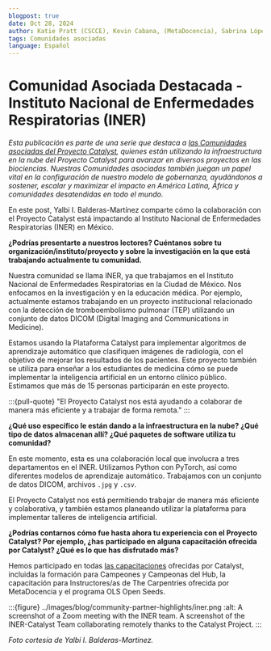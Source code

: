 ```yaml
---
blogpost: true
date: Oct 28, 2024
author: Katie Pratt (CSCCE), Kevin Cabana, (MetaDocencia), Sabrina López (MetaDocencia)
tags: Comunidades asociadas
language: Español
---
```


# Comunidad Asociada Destacada - Instituto Nacional de Enfermedades Respiratorias (INER)

*Esta publicación es parte de una serie que destaca a [las Comunidades asociadas del Proyecto Catalyst](../current-community-partners.md), quienes están utilizando la infraestructura en la nube del Proyecto Catalyst para avanzar en diversos proyectos en las biociencias. Nuestras Comunidades asociadas también juegan un papel vital en la configuración de nuestro modelo de gobernanza, ayudándonos a sostener, escalar y maximizar el impacto en América Latina, África y comunidades desatendidas en todo el mundo.*

En este post, Yalbi I. Balderas-Martínez comparte cómo la colaboración con el Proyecto Catalyst está impactando al Instituto Nacional de Enfermedades Respiratorias (INER) en México.

**¿Podrías presentarte a nuestros lectores? Cuéntanos sobre tu organización/instituto/proyecto y sobre la investigación en la que está trabajando actualmente tu comunidad.**

Nuestra comunidad se llama INER, ya que trabajamos en el Instituto Nacional de Enfermedades Respiratorias en la Ciudad de México. Nos enfocamos en la investigación y en la educación médica. Por ejemplo, actualmente estamos trabajando en un proyecto institucional relacionado con la detección de tromboembolismo pulmonar (TEP) utilizando un conjunto de datos DICOM (Digital Imaging and Communications in Medicine).

Estamos usando la Plataforma Catalyst para implementar algoritmos de aprendizaje automático que clasifiquen imágenes de radiología, con el objetivo de mejorar los resultados de los pacientes. Este proyecto también se utiliza para enseñar a los estudiantes de medicina cómo se puede implementar la inteligencia artificial en un entorno clínico público. Estimamos que más de 15 personas participarán en este proyecto.

:::{pull-quote}
"El Proyecto Catalyst nos está ayudando a colaborar de manera más eficiente y a trabajar de forma remota."
:::

**¿Qué uso específico le están dando a la infraestructura en la nube? ¿Qué tipo de datos almacenan allí? ¿Qué paquetes de software utiliza tu comunidad?**

En este momento, esta es una colaboración local que involucra a tres departamentos en el INER. Utilizamos Python con PyTorch, así como diferentes modelos de aprendizaje automático. Trabajamos con un conjunto de datos DICOM, archivos `.jpg` y `.csv`.

El Proyecto Catalyst nos está permitiendo trabajar de manera más eficiente y colaborativa, y también estamos planeando utilizar la plataforma para implementar talleres de inteligencia artificial.

**¿Podrías contarnos cómo fue hasta ahora tu experiencia con el Proyecto Catalyst? Por ejemplo, ¿has participado en alguna capacitación ofrecida por Catalyst? ¿Qué es lo que has disfrutado más?**

Hemos participado en todas [las capacitaciones](../training.md) ofrecidas por Catalyst, incluidas la formación para Campeones y Campeonas del Hub, la capacitación para Instructores/as de The Carpentries ofrecida por MetaDocencia y el programa OLS Open Seeds.

:::{figure} ../images/blog/community-partner-highlights/iner.png
:alt: A screenshot of a Zoom meeting with the INER team.
A screenshot of the INER-Catalyst Team collaborating remotely thanks to the Catalyst Project.
:::

*Foto cortesía de Yalbi I. Balderas-Martinez.*
